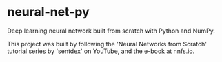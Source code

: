 # neural-net-py
Deep learning neural network built from scratch with Python and NumPy.

This project was built by following the 'Neural Networks from Scratch' tutorial series by 'sentdex' on YouTube, and the e-book at nnfs.io.
